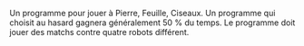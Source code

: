 Un programme pour jouer à Pierre, Feuille, Ciseaux. Un programme qui choisit au hasard gagnera généralement 50 % du temps. 
Le programme doit jouer des matchs contre quatre robots différent.
